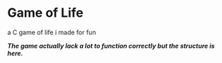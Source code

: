 # Game of Life
 a C game of life i made for fun

***The game actually lack a lot to function correctly but the structure is here.***
